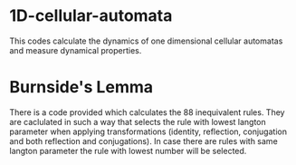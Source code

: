 # 1D-cellular-automata
This codes calculate the dynamics of one dimensional cellular automatas and measure dynamical properties.

# Burnside's Lemma
There is a code provided which calculates the 88 inequivalent rules. They are caclulated in such a way that selects the rule with lowest langton parameter when applying transformations (identity, reflection, conjugation and both reflection and conjugations). In case there are rules with same langton parameter the rule with lowest number will be selected.
